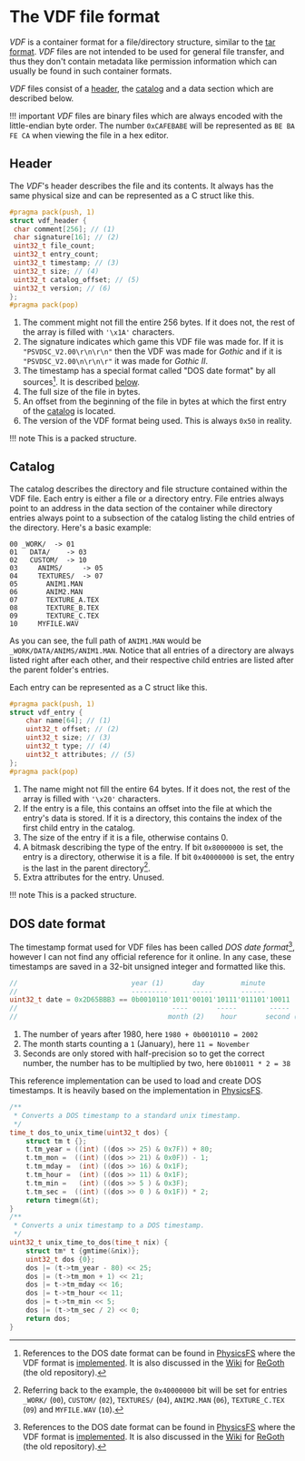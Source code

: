 # The VDF file format

*VDF* is a container format for a file/directory structure, similar to the
[tar format](https://en.wikipedia.org/wiki/Tar_(computing)). *VDF* files are not intended
to be used for general file transfer, and thus they don't contain metadata like permission information which can
usually be found in such container formats.

*VDF* files consist of a [header](#header), the [catalog](#catalog) and a data section which are described below.

!!! important
*VDF* files are binary files which are always encoded with the little-endian byte order. The number `0xCAFEBABE`
will be represented as `BE BA FE CA` when viewing the file in a hex editor.

## Header

The *VDF*'s header describes the file and its contents. It always has the same physical size and can be represented as
a C struct like this.

```c title="VDF Header"
#pragma pack(push, 1)
struct vdf_header {
 char comment[256]; // (1)
 char signature[16]; // (2)
 uint32_t file_count;
 uint32_t entry_count;
 uint32_t timestamp; // (3)
 uint32_t size; // (4)
 uint32_t catalog_offset; // (5)
 uint32_t version; // (6)
};
#pragma pack(pop)
```

1. The comment might not fill the entire 256 bytes. If it does not, the rest of the array is filled with `'\x1A'`
   characters.
2. The signature indicates which game this VDF file was made for. If it is `"PSVDSC_V2.00\r\n\r\n"` then the VDF was
   made for *Gothic* and if it is `"PSVDSC_V2.00\n\r\n\r"` it was made for *Gothic II*.
3. The timestamp has a special format called "DOS date format" by all sources[^1]. It is described
   [below](#dos-date-format).
4. The full size of the file in bytes.
5. An offset from the beginning of the file in bytes at which the first entry of the [catalog](#catalog) is located.
6. The version of the VDF format being used. This is always `0x50` in reality.

!!! note
This is a packed structure.

## Catalog

The catalog describes the directory and file structure contained within the VDF file. Each entry is either a file or a
directory entry. File entries always point to an address in the data section of the container while directory entries
always point to a subsection of the catalog listing the child entries of the directory. Here's a basic example:

```
00 _WORK/  -> 01
01   DATA/    -> 03
02   CUSTOM/  -> 10
03     ANIMS/     -> 05
04     TEXTURES/  -> 07
05       ANIM1.MAN
06       ANIM2.MAN
07       TEXTURE_A.TEX
08       TEXTURE_B.TEX
09       TEXTURE_C.TEX
10     MYFILE.WAV
```

As you can see, the full path of `ANIM1.MAN` would be `_WORK/DATA/ANIMS/ANIM1.MAN`. Notice that all entries of a
directory are always listed right after each other, and their respective child entries are listed after the parent
folder's entries.

Each entry can be represented as a C struct like this.

```c title="VDF Entry"
#pragma pack(push, 1)
struct vdf_entry {
    char name[64]; // (1)
    uint32_t offset; // (2)
    uint32_t size; // (3)
    uint32_t type; // (4)
    uint32_t attributes; // (5)
};
#pragma pack(pop)
```

1. The name might not fill the entire 64 bytes. If it does not, the rest of the array is filled with `'\x20'`
   characters.
2. If the entry is a file, this contains an offset into the file at which the entry's data is stored.
   If it is a directory, this contains the index of the first child entry in the catalog.
3. The size of the entry if it is a file, otherwise contains 0.
4. A bitmask describing the type of the entry. If bit `0x80000000` is set, the entry is a directory, otherwise it is
   a file. If bit `0x40000000` is set, the entry is the last in the parent directory[^2].
5. Extra attributes for the entry. Unused.

!!! note
This is a packed structure.

## DOS date format

The timestamp format used for VDF files has been called *DOS date format*[^1], however I can not find any official
reference for it online. In any case, these timestamps are saved in a 32-bit unsigned integer and formatted
like this.

```c title="DOS date format"
//                            year (1)       day         minute
//                            ---------      -----       ------
uint32_t date = 0x2D65BBB3 == 0b0010110'1011'00101'10111'011101'10011
//                                      ----       -----        -----
//                                     month (2)    hour       second (3)
```

1. The number of years after 1980, here `1980 + 0b0010110 = 2002`
2. The month starts counting a `1` (January), here `11 = November`
3. Seconds are only stored with half-precision so to get the correct number, the number has to be multiplied by two,
   here `0b10011 * 2 = 38`

This reference implementation can be used to load and create DOS timestamps. It is heavily based on the implementation
in [PhysicsFS](https://github.com/icculus/physfs/blob/6925c1067de2c9e39d626bcba84db0113f8395f2/src/physfs_archiver_vdf.c#L37-L50).

```c title="DOS date format reference implementation"
/**
 * Converts a DOS timestamp to a standard unix timestamp.
 */
time_t dos_to_unix_time(uint32_t dos) {
	struct tm t {};
	t.tm_year = ((int) ((dos >> 25) & 0x7F)) + 80;
	t.tm_mon =  ((int) ((dos >> 21) & 0x0F)) - 1;
	t.tm_mday =  (int) ((dos >> 16) & 0x1F);
	t.tm_hour =  (int) ((dos >> 11) & 0x1F);
	t.tm_min =   (int) ((dos >> 5 ) & 0x3F);
	t.tm_sec =  ((int) ((dos >> 0 ) & 0x1F)) * 2;
	return timegm(&t);
}
/**
 * Converts a unix timestamp to a DOS timestamp.
 */
uint32_t unix_time_to_dos(time_t nix) {
	struct tm* t {gmtime(&nix)};
	uint32_t dos {0};
	dos |= (t->tm_year - 80) << 25;
	dos |= (t->tm_mon + 1) << 21;
	dos |= t->tm_mday << 16;
	dos |= t->tm_hour << 11;
	dos |= t->tm_min << 5;
	dos |= (t->tm_sec / 2) << 0;
	return dos;
}
```

[^1]: References to the DOS date format can be found in [PhysicsFS](https://www.icculus.org/physfs/) where the VDF
format
is [implemented](https://github.com/icculus/physfs/blob/6925c1067de2c9e39d626bcba84db0113f8395f2/src/physfs_archiver_vdf.c).
It is also discussed in the [Wiki](https://github.com/REGoth-project/REGoth/wiki/VDF-File-Format) for
[ReGoth](https://github.com/REGoth-project/REGoth) (the old repository).

[^2]: Referring back to the example, the `0x40000000` bit will be set for entries `_WORK/` (`00`), `CUSTOM/` (`02`),
`TEXTURES/` (`04`), `ANIM2.MAN` (`06`), `TEXTURE_C.TEX` (`09`) and `MYFILE.WAV` (`10`).
